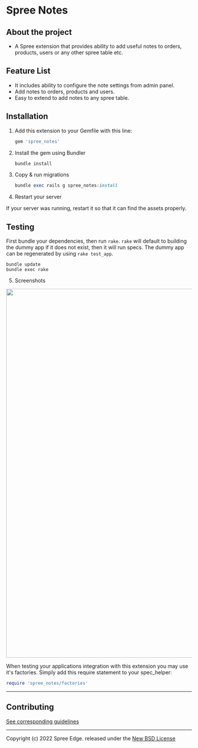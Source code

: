<!-- markdownlint-disable MD032 MD033-->
<!-- Write your README.md file. Build something amazing! This README.md template can guide you to build your project documentation, but feel free to modify it as you wish 🥰 -->
# **Spree Notes**

## **About the project**

* A Spree extension that provides ability to add useful notes to orders, products, users or any other spree table etc.

## **Feature List**

* It includes ability to configure the note settings from admin panel.
* Add notes to orders, products and users.
* Easy to extend to add notes to any spree table. 

## **Installation**

1. Add this extension to your Gemfile with this line:

    ```ruby
    gem 'spree_notes'
    ```

2. Install the gem using Bundler

    ```ruby
    bundle install
    ```

3. Copy & run migrations

    ```ruby
    bundle exec rails g spree_notes:install
    ```

4. Restart your server

  If your server was running, restart it so that it can find the assets properly.

## Testing

First bundle your dependencies, then run `rake`. `rake` will default to building the dummy app if it does not exist, then it will run specs. The dummy app can be regenerated by using `rake test_app`.

```shell
bundle update
bundle exec rake
```

5. Screenshots
 <img width="1000px" src="https://user-images.githubusercontent.com/103247739/162427217-936d1197-2fc0-47c7-b945-8909cbcf7615.png">

When testing your applications integration with this extension you may use it's factories.
Simply add this require statement to your spec_helper:

```ruby
require 'spree_notes/factories'
```
---

## Contributing

[See corresponding guidelines](https://github.com/bluebash-spree-contrib/spree_notes/blob/master/CONTRIBUTING.md)

---

Copyright (c) 2022 Spree Edge. released under the [New BSD License](https://github.com/bluebash-spree-contrib/spree_notes/blob/master/LICENSE)
